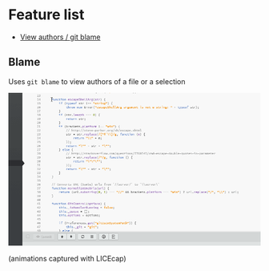 # Feature list

- [View authors / git blame](#blame)

## Blame

Uses `git blame` to view authors of a file or a selection

![blame-image](images/blame.gif)

(animations captured with LICEcap)